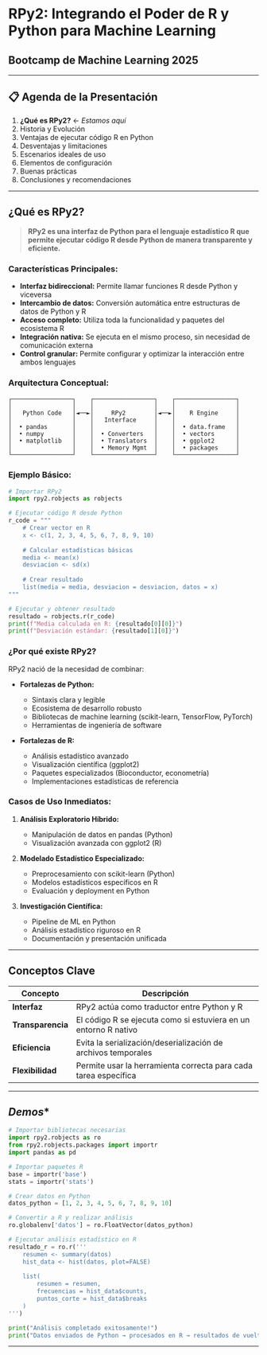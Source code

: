 # RPy2: Integrando el Poder de R y Python para Machine Learning

##  **Bootcamp de Machine Learning 2025**

---

## 📋 **Agenda de la Presentación**

1. **¿Qué es RPy2?** ← *Estamos aquí*
2. Historia y Evolución
3. Ventajas de ejecutar código R en Python
4. Desventajas y limitaciones
5. Escenarios ideales de uso
6. Elementos de configuración
7. Buenas prácticas
8. Conclusiones y recomendaciones

---

## **¿Qué es RPy2?**

> **RPy2 es una interfaz de Python para el lenguaje estadístico R que permite ejecutar código R desde Python de manera transparente y eficiente.**

### **Características Principales:**

- **Interfaz bidireccional:** Permite llamar funciones R desde Python y viceversa
- **Intercambio de datos:** Conversión automática entre estructuras de datos de Python y R
- **Acceso completo:** Utiliza toda la funcionalidad y paquetes del ecosistema R
- **Integración nativa:** Se ejecuta en el mismo proceso, sin necesidad de comunicación externa
- **Control granular:** Permite configurar y optimizar la interacción entre ambos lenguajes

### **Arquitectura Conceptual:**

```
┌─────────────────┐    ┌─────────────────┐    ┌─────────────────┐
│                 │    │                 │    │                 │
│   Python Code   │◄──►│     RPy2        │◄──►│    R Engine     │
│                 │    │   Interface     │    │                 │
│  • pandas       │    │                 │    │  • data.frame   │
│  • numpy        │    │  • Converters   │    │  • vectors      │
│  • matplotlib   │    │  • Translators  │    │  • ggplot2      │
│                 │    │  • Memory Mgmt  │    │  • packages     │
└─────────────────┘    └─────────────────┘    └─────────────────┘
```

### **Ejemplo Básico:**

```python
# Importar RPy2
import rpy2.robjects as robjects

# Ejecutar código R desde Python
r_code = """
    # Crear vector en R
    x <- c(1, 2, 3, 4, 5, 6, 7, 8, 9, 10)
    
    # Calcular estadísticas básicas
    media <- mean(x)
    desviacion <- sd(x)
    
    # Crear resultado
    list(media = media, desviacion = desviacion, datos = x)
"""

# Ejecutar y obtener resultado
resultado = robjects.r(r_code)
print(f"Media calculada en R: {resultado[0][0]}")
print(f"Desviación estándar: {resultado[1][0]}")
```

### **¿Por qué existe RPy2?**

RPy2 nació de la necesidad de combinar:

- **Fortalezas de Python:**
  - Sintaxis clara y legible
  - Ecosistema de desarrollo robusto
  - Bibliotecas de machine learning (scikit-learn, TensorFlow, PyTorch)
  - Herramientas de ingeniería de software

- **Fortalezas de R:**
  - Análisis estadístico avanzado
  - Visualización científica (ggplot2)
  - Paquetes especializados (Bioconductor, econometría)
  - Implementaciones estadísticas de referencia

### **Casos de Uso Inmediatos:**

1. **Análisis Exploratorio Híbrido:**
   - Manipulación de datos en pandas (Python)
   - Visualización avanzada con ggplot2 (R)

2. **Modelado Estadístico Especializado:**
   - Preprocesamiento con scikit-learn (Python)
   - Modelos estadísticos específicos en R
   - Evaluación y deployment en Python

3. **Investigación Científica:**
   - Pipeline de ML en Python
   - Análisis estadístico riguroso en R
   - Documentación y presentación unificada

---

## **Conceptos Clave**

| Concepto | Descripción |
|----------|-------------|
| **Interfaz** | RPy2 actúa como traductor entre Python y R |
| **Transparencia** | El código R se ejecuta como si estuviera en un entorno R nativo |
| **Eficiencia** | Evita la serialización/deserialización de archivos temporales |
| **Flexibilidad** | Permite usar la herramienta correcta para cada tarea específica |

---

## *Demos**

```python
# Importar bibliotecas necesarias
import rpy2.robjects as ro
from rpy2.robjects.packages import importr
import pandas as pd

# Importar paquetes R
base = importr('base')
stats = importr('stats')

# Crear datos en Python
datos_python = [1, 2, 3, 4, 5, 6, 7, 8, 9, 10]

# Convertir a R y realizar análisis
ro.globalenv['datos'] = ro.FloatVector(datos_python)

# Ejecutar análisis estadístico en R
resultado_r = ro.r('''
    resumen <- summary(datos)
    hist_data <- hist(datos, plot=FALSE)
    
    list(
        resumen = resumen,
        frecuencias = hist_data$counts,
        puntos_corte = hist_data$breaks
    )
''')

print("Análisis completado exitosamente!")
print("Datos enviados de Python → procesados en R → resultados de vuelta a Python")
```

---
